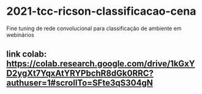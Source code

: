 # 2021-tcc-ricson-classificacao-cena
Fine tuning de rede convolucional para classificação de ambiente em webinários

## link colab: https://colab.research.google.com/drive/1kGxYD2ygXt7YqxAtYRYPbchR8dGk0RRC?authuser=1#scrollTo=SFte3qS304gN
